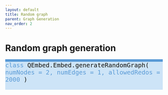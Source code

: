 ```yaml
---
layout: default
title: Random graph
parent: Graph Generation
nav_order: 2
---
```


# Random graph generation

<p style="text-align: left;">
<span style="display: block; color: #111111; background-color: #cde4f7; border-top: 8px solid; border-top-color: #599ad6; font-family: Monospace; font-size: 1.4em; height: 90px;">
 	<span style = "color: #599ad6;"> class </span>
	QEmbed.Embed.generateRandomGraph(
	<span style = "color: #599ad6;"> numNodes = 2, numEdges = 1, allowedRedos = 2000 </span>
	)
</span>
</p>
